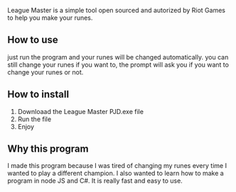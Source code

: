 League Master is a simple tool open sourced and autorized by Riot Games to help you make your runes.

## How to use
just run the program and your runes will be changed automatically.
you can still change your runes if you want to, the prompt will ask you if you want to change your runes or not.

## How to install
1. Downloaad the League Master PJD.exe file
2. Run the file
3. Enjoy

## Why this program
I made this program because I was tired of changing my runes every time I wanted to play a different champion. I also wanted to learn how to make a program in node JS and C#.
It is really fast and easy to use.